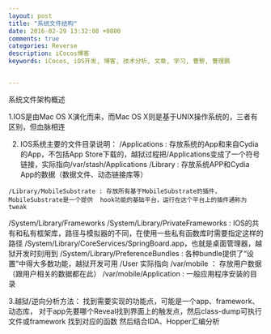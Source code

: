 ```yaml
---
layout: post
title: "系统文件结构"
date: 2016-02-29 13:32:08 +0800
comments: true
categories: Reverse
description: iCocos博客
keywords: iCocos, iOS开发, 博客, 技术分析, 文章, 学习, 曹黎, 曹理鹏


---
```


系统文件架构概述

1.IOS是由Mac OS X演化而来，而Mac OS X则是基于UNIX操作系统的，三者有区别，但血脉相连

2. IOS系统主要的文件目录说明：
    /Applications : 存放系统的App和来自Cydia 的App，不包括App Store下载的，越狱过程把/Applications变成了一个符号链接，实际指向/var/stash/Applications
    /Library : 存放系统APP和Cydia App的数据（数据文件、动态链接库等）




<!--more-->




    /Library/MobileSubstrate : 存放所有基于MobileSubstrate的插件，MobileSubstrate是一个提供  hook功能的基础平台，运行在这个平台上的插件通称为tweak   
   /System/Library/Frameworks
   /System/Library/PrivateFrameworks : IOS的共有和私有框架库，路径与模拟器的不同，在使用一些私有函数库时需要指定这样的路径
   /System/Library/CoreServices/SpringBoard.app，也就是桌面管理器，越狱开发时刻用到
   /System/Library/PreferenceBundles : 各种bundle提供了“设置”中得大多数功能，越狱开发可用
   /User 实际指向 /var/mobile ： 存放用户数据（跟用户相关的数据都在此）
   /var/mobile/Application :  一般应用程序安装的目录

3.越狱/逆向分析方法：
    找到需要实现的功能点，可能是一个app、framework、动态库， 对于app先要哪个Reveal找到界面上的触发点，然后class-dump可执行文件或framework  找到对应的函数  然后结合IDA、Hopper汇编分析